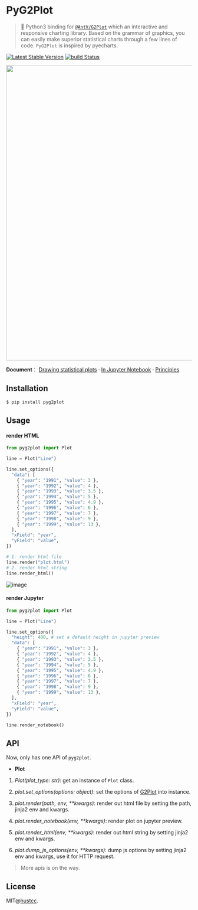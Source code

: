 # PyG2Plot

> 🎨 Python3 binding for [`@AntV/G2Plot`](https://github.com/antvis/G2Plot) which an interactive and responsive charting library. Based on the grammar of graphics, you can easily make superior statistical charts through a few lines of code. `PyG2Plot` is inspired by pyecharts.

[![Latest Stable Version](https://img.shields.io/pypi/v/pyg2plot.svg)](https://pypi.python.org/pypi/pyg2plot)
[![build Status](https://github.com/hustcc/pyg2plot/workflows/build/badge.svg?branch=main)](https://github.com/hustcc/pyg2plot/actions?query=workflow%3Abuild)

<div align="center">
  <img src="https://gw.alipayobjects.com/mdn/rms_d314dd/afts/img/A*sXqrRrEwFRQAAAAAAAAAAABkARQnAQ" width="800">
</div>

**Document**： [Drawing statistical plots](./docs/plot.md)  ·  [In Jupyter Notebook](./docs/jupyter.md)  ·  [Principles](./docs/how.md)


## Installation

```bash
$ pip install pyg2plot
```


## Usage

#### **render HTML**

```py
from pyg2plot import Plot

line = Plot("Line")

line.set_options({
  "data": [
    { "year": "1991", "value": 3 },
    { "year": "1992", "value": 4 },
    { "year": "1993", "value": 3.5 },
    { "year": "1994", "value": 5 },
    { "year": "1995", "value": 4.9 },
    { "year": "1996", "value": 6 },
    { "year": "1997", "value": 7 },
    { "year": "1998", "value": 9 },
    { "year": "1999", "value": 13 },
  ],
  "xField": "year",
  "yField": "value",
})

# 1. render html file
line.render("plot.html")
# 2. render html string
line.render_html()
```

![image](https://user-images.githubusercontent.com/7856674/104466432-31be5000-55f0-11eb-8333-68279d50861e.png)

#### **render Jupyter**

```py
from pyg2plot import Plot

line = Plot("Line")

line.set_options({
  "height": 400, # set a default height in jupyter preview
  "data": [
    { "year": "1991", "value": 3 },
    { "year": "1992", "value": 4 },
    { "year": "1993", "value": 3.5 },
    { "year": "1994", "value": 5 },
    { "year": "1995", "value": 4.9 },
    { "year": "1996", "value": 6 },
    { "year": "1997", "value": 7 },
    { "year": "1998", "value": 9 },
    { "year": "1999", "value": 13 },
  ],
  "xField": "year",
  "yField": "value",
})

line.render_notebook()
```


## API

Now, only has one API of `pyg2plot`.

 - **Plot**

1. *Plot(plot_type: str)*: get an instance of `Plot` class.

2. *plot.set_options(options: object)*: set the options of [G2Plot](https://g2plot.antv.vision/) into instance.

3. *plot.render(path, env, **kwargs)*: render out html file by setting the path, jinja2 env and kwargs.

4. *plot.render_notebook(env, **kwargs)*: render plot on jupyter preview.

5. *plot.render_html(env, **kwargs)*: render out html string by setting jinja2 env and kwargs.

6. *plot.dump_js_options(env, **kwargs)*: dump js options by setting jinja2 env and kwargs, use it for HTTP request.

> More apis is on the way.


## License

MIT@[hustcc](https://github.com/hustcc).
